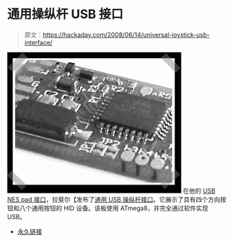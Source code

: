 # 通用操纵杆 USB 接口

> 原文：<https://hackaday.com/2008/06/14/universal-joystick-usb-interface/>

![](img/d1d1fe1480b96930d5d9102342f9599d.png)
在他的 [USB NES pad 接口](http://www.raphnet.net/electronique/snes_nes_usb/index_en.php)，拉斐尔【发布了[通用 USB 操纵杆接口](http://www.raphnet.net/electronique/usb_game12/index_en.php)。它展示了具有四个方向按钮和八个通用按钮的 HID 设备。该板使用 ATmega8，并完全通过软件实现 USB。

*   [永久链接](http://www.raphnet.net/electronique/usb_game12/index_en.php)